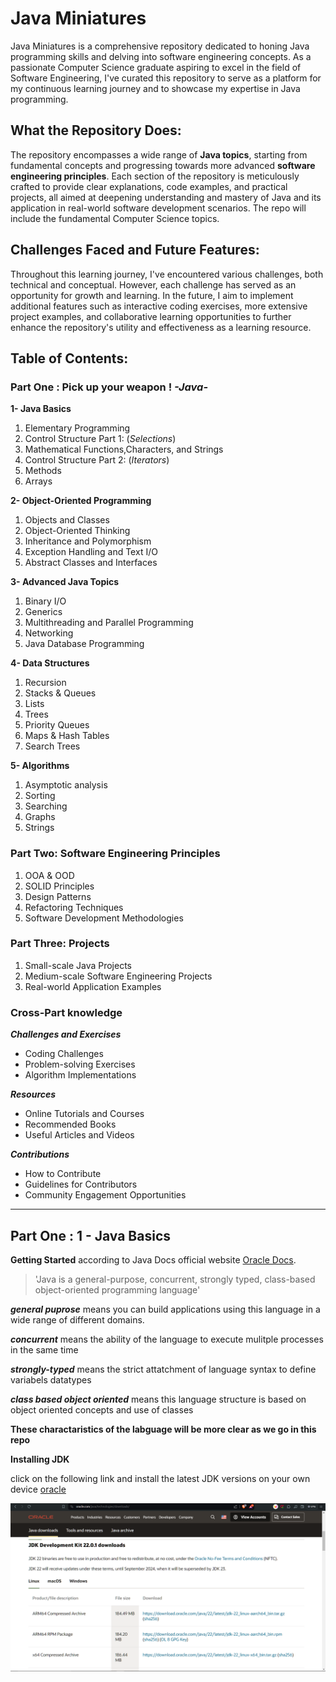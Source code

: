 # Java Miniatures

Java Miniatures is a comprehensive repository dedicated to honing Java programming skills and delving into software engineering concepts. As a passionate Computer Science graduate aspiring to excel in the field of Software Engineering, I've curated this repository to serve as a platform for my continuous learning journey and to showcase my expertise in Java programming.

## **What the Repository Does:**

The repository encompasses a wide range of **Java topics**, starting from fundamental concepts and progressing towards more advanced **software engineering principles**. Each section of the repository is meticulously crafted to provide clear explanations, code examples, and practical projects, all aimed at deepening understanding and mastery of Java and its application in real-world software development scenarios. The repo will include the fundamental Computer Science topics.

## **Challenges Faced and Future Features:**

Throughout this learning journey, I've encountered various challenges, both technical and conceptual. However, each challenge has served as an opportunity for growth and learning. In the future, I aim to implement additional features such as interactive coding exercises, more extensive project examples, and collaborative learning opportunities to further enhance the repository's utility and effectiveness as a learning resource.

## **Table of Contents:**

### Part One : Pick up your weapon ! _-Java-_

**1- Java Basics**

1. Elementary Programming
2. Control Structure Part 1: (_Selections_)
3. Mathematical Functions,Characters, and Strings
4. Control Structure Part 2: (_Iterators_)
5. Methods
6. Arrays

**2- Object-Oriented Programming**

1. Objects and Classes
2. Object-Oriented Thinking
3. Inheritance and Polymorphism
4. Exception Handling and Text I/O
5. Abstract Classes and Interfaces

**3- Advanced Java Topics**

1. Binary I/O
2. Generics
3. Multithreading and Parallel Programming
4. Networking
5. Java Database Programming

**4- Data Structures**

1. Recursion
2. Stacks & Queues
3. Lists
4. Trees
5. Priority Queues
6. Maps & Hash Tables
7. Search Trees

**5- Algorithms**

1. Asymptotic analysis
2. Sorting
3. Searching
4. Graphs
5. Strings

### Part Two: Software Engineering Principles

1. OOA & OOD
2. SOLID Principles
3. Design Patterns
4. Refactoring Techniques
5. Software Development Methodologies

### Part Three: Projects

1. Small-scale Java Projects
2. Medium-scale Software Engineering Projects
3. Real-world Application Examples

### Cross-Part knowledge

**_Challenges and Exercises_**

- Coding Challenges
- Problem-solving Exercises
- Algorithm Implementations

**_Resources_**

- Online Tutorials and Courses
- Recommended Books
- Useful Articles and Videos

**_Contributions_**

- How to Contribute
- Guidelines for Contributors
- Community Engagement Opportunities

---

## Part One : 1 - Java Basics

**Getting Started**
according to Java Docs official website [Oracle Docs](https://docs.oracle.com/en/java/).

> \'Java is a general-purpose, concurrent, strongly typed, class-based object-oriented programming language'

_**general puprose**_ means you can build applications using this language in a wide range of different domains.

_**concurrent**_ means the ability of the language to execute mulitple processes in the same time

**_strongly-typed_** means the strict attatchment of language syntax to define variabels datatypes

**_class based object oriented_** means this language structure is based on object oriented concepts and use of classes

**These charactaristics of the labguage will be more clear as we go in this repo**

**Installing JDK**

click on the following link and install the latest JDK versions on your own device [oracle](https://www.oracle.com/eg/java/technologies/downloads/)

![screenshot](/images/image.png)
